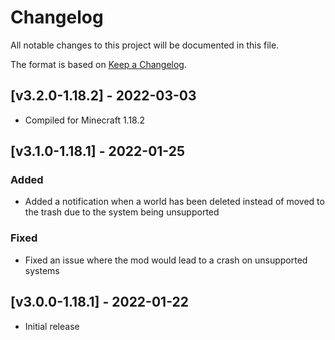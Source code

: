 # Changelog
All notable changes to this project will be documented in this file.

The format is based on [Keep a Changelog].

## [v3.2.0-1.18.2] - 2022-03-03
- Compiled for Minecraft 1.18.2

## [v3.1.0-1.18.1] - 2022-01-25
### Added
- Added a notification when a world has been deleted instead of moved to the trash due to the system being unsupported
### Fixed
- Fixed an issue where the mod would lead to a crash on unsupported systems

## [v3.0.0-1.18.1] - 2022-01-22
- Initial release

[Keep a Changelog]: https://keepachangelog.com/en/1.0.0/
